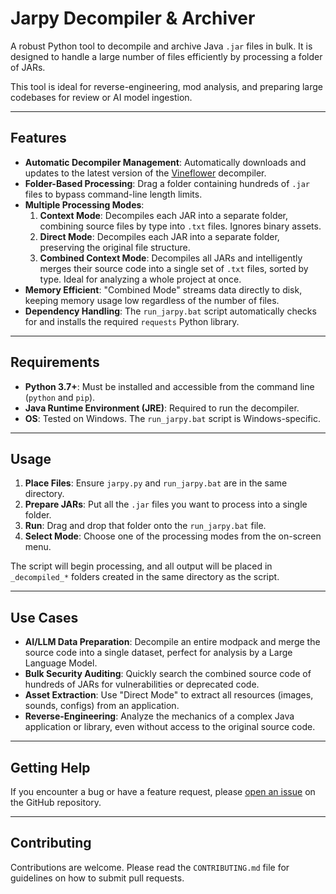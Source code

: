 # Jarpy Decompiler & Archiver

A robust Python tool to decompile and archive Java `.jar` files in bulk. It is designed to handle a large number of files efficiently by processing a folder of JARs.

This tool is ideal for reverse-engineering, mod analysis, and preparing large codebases for review or AI model ingestion.

---

## Features

-   **Automatic Decompiler Management**: Automatically downloads and updates to the latest version of the [Vineflower](https://github.com/Vineflower/vineflower) decompiler.
-   **Folder-Based Processing**: Drag a folder containing hundreds of `.jar` files to bypass command-line length limits.
-   **Multiple Processing Modes**:
    1.  **Context Mode**: Decompiles each JAR into a separate folder, combining source files by type into `.txt` files. Ignores binary assets.
    2.  **Direct Mode**: Decompiles each JAR into a separate folder, preserving the original file structure.
    3.  **Combined Context Mode**: Decompiles all JARs and intelligently merges their source code into a single set of `.txt` files, sorted by type. Ideal for analyzing a whole project at once.
-   **Memory Efficient**: "Combined Mode" streams data directly to disk, keeping memory usage low regardless of the number of files.
-   **Dependency Handling**: The `run_jarpy.bat` script automatically checks for and installs the required `requests` Python library.

---

## Requirements

-   **Python 3.7+**: Must be installed and accessible from the command line (`python` and `pip`).
-   **Java Runtime Environment (JRE)**: Required to run the decompiler.
-   **OS**: Tested on Windows. The `run_jarpy.bat` script is Windows-specific.

---

## Usage

1.  **Place Files**: Ensure `jarpy.py` and `run_jarpy.bat` are in the same directory.
2.  **Prepare JARs**: Put all the `.jar` files you want to process into a single folder.
3.  **Run**: Drag and drop that folder onto the `run_jarpy.bat` file.
4.  **Select Mode**: Choose one of the processing modes from the on-screen menu.

The script will begin processing, and all output will be placed in `_decompiled_*` folders created in the same directory as the script.

---

## Use Cases

-   **AI/LLM Data Preparation**: Decompile an entire modpack and merge the source code into a single dataset, perfect for analysis by a Large Language Model.
-   **Bulk Security Auditing**: Quickly search the combined source code of hundreds of JARs for vulnerabilities or deprecated code.
-   **Asset Extraction**: Use "Direct Mode" to extract all resources (images, sounds, configs) from an application.
-   **Reverse-Engineering**: Analyze the mechanics of a complex Java application or library, even without access to the original source code.

---

## Getting Help

If you encounter a bug or have a feature request, please [open an issue](https://github.com/Flaxmurt/Jarpy/issues) on the GitHub repository.

---

## Contributing

Contributions are welcome. Please read the `CONTRIBUTING.md` file for guidelines on how to submit pull requests.